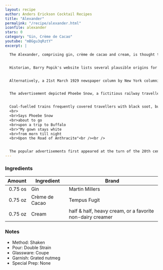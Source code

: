 ```yaml
---
layout: recipe
author: Anders Erickson Cocktail Recipes
title: "Alexander"
permalink: "/recipe/alexander.html"
iconfile: alexander
stars: 0
category: "Gin, Crème de Cacao"
youtube: "mBGgu3qRztY"
excerpt: |

  The Alexander, comprising gin, crème de cacao and cream, is thought to have originated early in the 20th century, certainly before 1915, evidenced by an equal parts recipe appearing in Hugo Ensslin's 1916 <em>Recipes for Mixed Drinks</em>.<br /><br />


  Historian, Barry Popik's website lists several plausible origins for this drink. The first is a cutting from page 11 of the news section of the 3rd October 1915 <em>Philadelphia Inquirer</em>. "<em>The head bartender has even gone so far as to invent an Alexander cocktail, which he is reserving to be served during the World Series.</em>" This referred to The Racquet Club and the 1915 World Series, won by Boston beating Philadelphia. The bartender created the drink honouring Philadelphia pitcher Grover Cleveland Alexander (1887-1950).<br /><br />


  Alternatively, a 21st March 1929 newspaper column by New York columnist Walter Winchell links the origin of the Alexander cocktail to Troy Alexander, a bartender at a New York pre-Prohibition lobster restaurant called Rector's. It claims that Troy created his eponymously named cocktail for a dinner celebrating a successful advertising campaign.<br /><br />


  The advertisement depicted Phoebe Snow, a fictitious railway traveller, wearing a snow-white dress featured in an advertising campaign for the Delaware, Lackawanna and Western Railroad (DL&W) to promote the company's use of clean-burning anthracite to fuel its locomotives. <br /><br />


  Coal-fuelled trains frequently covered travellers with black soot, but DL&W owned vast anthracite mines in Pennsylvania, so they could legitimately claim that their passengers would arrive clean after a long journey. The first advertisement depicted an image of Phoebe Snow, supposedly a young New York socialite who frequently travelled to Buffalo, New York, wearing a white dress and featured a short poem: 
  <br>
  <br>Says Phoebe Snow  
  <br>about to go 
  <br>upon a trip to Buffalo
  <br>"My gown stays white
  <br>from morn till night
  <br>Upon the Road of Anthracite"<br /><br />


  The popular advertisements first appeared at the turn of the 20th century and ran for nearly 70 years. Phoebe became one of America's most recognized advertising mascots. The Alexander became a Prohibition favourite as the cream and nutmeg garnish helped disguise the rough taste of homemade 'bathtub' gin.
---
```


### Ingredients

|  Amount | Ingredient     | Brand                                                     |
| ------: | -------------- | --------------------------------------------------------- |
| 0.75 os | Gin            | Martin Millers                                            |
| 0.75 oz | Crème de Cacao | Tempus Fugit                                              |
| 0.75 oz | Cream          | half & half, heavy cream, or a favorite non-dairy creamer |

### Notes

- Method: Shaken
- Pour: Double Strain
- Glassware: Coupe
- Garnish: Grated nutmeg
- Special Prep: None
